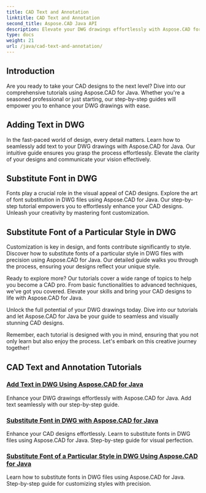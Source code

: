 ```yaml
---
title: CAD Text and Annotation
linktitle: CAD Text and Annotation
second_title: Aspose.CAD Java API
description: Elevate your DWG drawings effortlessly with Aspose.CAD for Java. Master adding and substituting fonts in DWG files. Step-by-step guides for visual perfection.
type: docs
weight: 21
url: /java/cad-text-and-annotation/
---
```


## Introduction 

Are you ready to take your CAD designs to the next level? Dive into our comprehensive tutorials using Aspose.CAD for Java. Whether you're a seasoned professional or just starting, our step-by-step guides will empower you to enhance your DWG drawings with ease.

## Adding Text in DWG

In the fast-paced world of design, every detail matters. Learn how to seamlessly add text to your DWG drawings with Aspose.CAD for Java. Our intuitive guide ensures you grasp the process effortlessly. Elevate the clarity of your designs and communicate your vision effectively.

## Substitute Font in DWG

Fonts play a crucial role in the visual appeal of CAD designs. Explore the art of font substitution in DWG files using Aspose.CAD for Java. Our step-by-step tutorial empowers you to effortlessly enhance your CAD designs. Unleash your creativity by mastering font customization.

## Substitute Font of a Particular Style in DWG

Customization is key in design, and fonts contribute significantly to style. Discover how to substitute fonts of a particular style in DWG files with precision using Aspose.CAD for Java. Our detailed guide walks you through the process, ensuring your designs reflect your unique style.

Ready to explore more? Our tutorials cover a wide range of topics to help you become a CAD pro. From basic functionalities to advanced techniques, we've got you covered. Elevate your skills and bring your CAD designs to life with Aspose.CAD for Java.

Unlock the full potential of your DWG drawings today. Dive into our tutorials and let Aspose.CAD for Java be your guide to seamless and visually stunning CAD designs.

Remember, each tutorial is designed with you in mind, ensuring that you not only learn but also enjoy the process. Let's embark on this creative journey together!
## CAD Text and Annotation Tutorials
### [Add Text in DWG Using Aspose.CAD for Java](./add-text-in-dwg/)
Enhance your DWG drawings effortlessly with Aspose.CAD for Java. Add text seamlessly with our step-by-step guide.
### [Substitute Font in DWG with Aspose.CAD for Java](./substitute-font-in-dwg/)
Enhance your CAD designs effortlessly. Learn to substitute fonts in DWG files using Aspose.CAD for Java. Step-by-step guide for visual perfection.
### [Substitute Font of a Particular Style in DWG Using Aspose.CAD for Java](./substitute-font-of-particular-style-in-dwg/)
Learn how to substitute fonts in DWG files using Aspose.CAD for Java. Step-by-step guide for customizing styles with precision.
